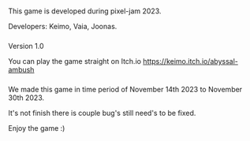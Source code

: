 ###

This game is developed during pixel-jam 2023.

Developers: Keimo, Vaia, Joonas.


###


Version 1.0


You can play the game straight on Itch.io
https://keimo.itch.io/abyssal-ambush



###

We made this game in time period of November 14th 2023 to November 30th 2023.

It's not finish there is couple bug's still need's to be fixed.

Enjoy the game :)
